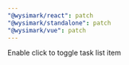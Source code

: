 ```yaml
---
"@wysimark/react": patch
"@wysimark/standalone": patch
"@wysimark/vue": patch
---
```


Enable click to toggle task list item
